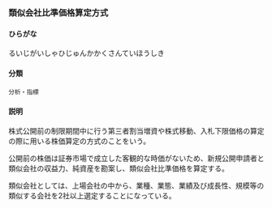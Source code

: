 <div style="display:none;">

## [あ行](securities-terms?id=あ行)
## [か行](securities-terms?id=か行)
## [さ行](securities-terms?id=さ行)
## [た行](securities-terms?id=た行)
## [な行](securities-terms?id=な行)
## [は行](securities-terms?id=は行)
## [ま行](securities-terms?id=ま行)
## [や行](securities-terms?id=や行)
## [ら行](securities-terms?id=ら行)

</div>

### 類似会社比準価格算定方式

#### ひらがな

るいじがいしゃひじゅんかかくさんていほうしき

#### 分類

`分析・指標`

#### 説明

株式公開前の制限期間中に行う第三者割当増資や株式移動、入札下限価格の算定の際に用いる株価算定の方式のことをいう。
公開前の株価は証券市場で成立した客観的な時価がないため、新規公開申請者と類似会社の収益力、純資産を勘案し、類似会社比準価格を算定する。
 
類似会社としては、上場会社の中から、業種、業態、業績及び成長性、規模等の類似する会社を2社以上選定することになっている。

<div style="display:none;">

## [わ行](securities-terms?id=わ行)
## [英数字・記号](securities-terms?id=英数字・記号)

</div>

